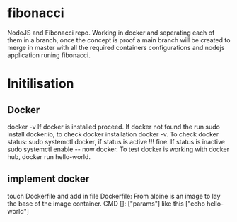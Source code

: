# fibonacci
NodeJS and Fibonacci repo. Working in docker and seperating each of them in a branch, once the concept is proof a main branch will be created to merge in master with all the required containers configurations and nodejs application runing fibonacci. 
# Initilisation 
## Docker
docker -v 
If docker is installed proceed. If docker not found the run sudo install docker.io, to check docker installation docker -v. 
To check docker status: sudo systemctl docker, if status is active !!! fine. If status is inactive sudo systemctl enable -- now docker. 
To test docker is working with docker hub, docker run hello-world. 

## implement docker
touch Dockerfile and add in file Dockerfile: 
From alpine is an image to lay the base of the image container. 
CMD []: ["params"] like this ["echo hello-world"] 

